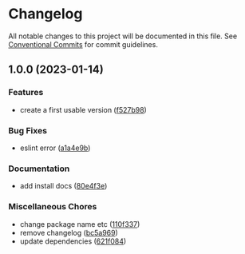 # Changelog

All notable changes to this project will be documented in this file. See
[Conventional Commits](https://conventionalcommits.org) for commit guidelines.

## 1.0.0 (2023-01-14)


### Features

* create a first usable version ([f527b98](https://github.com/mangadoot/anime-planet-notes/commit/f527b98b9eb2d237c4ed166eb42fb23ed434700d))


### Bug Fixes

* eslint error ([a1a4e9b](https://github.com/mangadoot/anime-planet-notes/commit/a1a4e9b22a88210cc16bddf8e1f37c03bac7fb20))


### Documentation

* add install docs ([80e4f3e](https://github.com/mangadoot/anime-planet-notes/commit/80e4f3e8815c660b8cb327eaa23d149336853daa))


### Miscellaneous Chores

* change package name etc ([110f337](https://github.com/mangadoot/anime-planet-notes/commit/110f337b8a56188259128077781fc26ad108ed09))
* remove changelog ([bc5a969](https://github.com/mangadoot/anime-planet-notes/commit/bc5a969878049e8a2e9bfcdbc9f2a2cca4136bdc))
* update dependencies ([621f084](https://github.com/mangadoot/anime-planet-notes/commit/621f084380badf0a7fe318511c136d6572c6efee))
